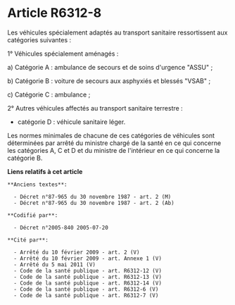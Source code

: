 # Article R6312-8

Les véhicules spécialement adaptés au transport sanitaire ressortissent aux catégories suivantes :

1° Véhicules spécialement aménagés :

a) Catégorie A : ambulance de secours et de soins d'urgence "ASSU" ;

b) Catégorie B : voiture de secours aux asphyxiés et blessés "VSAB" ;

c) Catégorie C : ambulance ;

2° Autres véhicules affectés au transport sanitaire terrestre :

- catégorie D : véhicule sanitaire léger.

Les normes minimales de chacune de ces catégories de véhicules sont déterminées par arrêté du ministre chargé de la santé en
ce qui concerne les catégories A, C et D et du ministre de l'intérieur en ce qui concerne la catégorie B.

**Liens relatifs à cet article**

	**Anciens textes**:

	  - Décret n°87-965 du 30 novembre 1987 - art. 2 (M)
	  - Décret n°87-965 du 30 novembre 1987 - art. 2 (Ab)

	**Codifié par**:

	  - Décret n°2005-840 2005-07-20

	**Cité par**:

	  - Arrêté du 10 février 2009 - art. 2 (V)
	  - Arrêté du 10 février 2009 - art. Annexe 1 (V)
	  - Arrêté du 5 mai 2011 (V)
	  - Code de la santé publique - art. R6312-12 (V)
	  - Code de la santé publique - art. R6312-13 (V)
	  - Code de la santé publique - art. R6312-14 (V)
	  - Code de la santé publique - art. R6312-6 (V)
	  - Code de la santé publique - art. R6312-7 (V)
